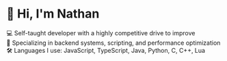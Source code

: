 # 👋 Hi, I'm Nathan
💻 Self-taught developer with a highly competitive drive to improve  
🔧 Specializing in backend systems, scripting, and performance optimization  
🛠️ Languages I use: JavaScript, TypeScript, Java, Python, C, C++, Lua  
